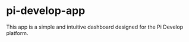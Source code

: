 # pi-develop-app
This app is a simple and intuitive dashboard designed for the Pi Develop platform.
